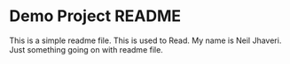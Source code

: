 # Demo Project README

This is a simple readme file.
This is used to Read.
My name is Neil Jhaveri.
Just something going on with readme file.